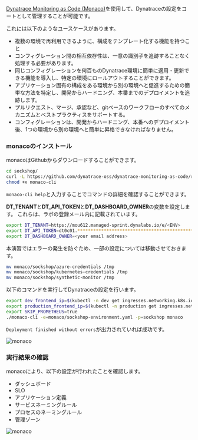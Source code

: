 <!-- Code for Monaco -->

[Dynatrace Monitoring as Code (Monaco)](https://github.com/dynatrace-oss/dynatrace-monitoring-as-code)を使用して、Dynatraceの設定をコートとして管理することが可能です。

これには以下のようなユースケースがあります。

* 複数の環境で再利用できるように、構成をテンプレート化する機能を持つこと
* コンフィグレーション間の相互依存性は、一意の識別子を追跡することなく処理する必要があります。
* 同じコンフィグレーションを何百ものDynatrace環境に簡単に適用・更新できる機能を導入し、特定の環境にロールアウトすることができます。
* アプリケーション固有の構成をある環境から別の環境へと促進するための簡単な方法を特定し、開発からハードニング、本番までのデプロイメントを追跡します。
* プルリクエスト、マージ、承認など、gitベースのワークフローのすべてのメカニズムとベストプラクティスをサポートする。
* コンフィグレーションは、開発からハードニング、本番へのデプロイメント後、1つの環境から別の環境へと簡単に昇格できなければなりません。

### monacoのインストール

monacoはGithubからダウンロードすることができます。

```bash
cd sockshop/
curl -L https://github.com/dynatrace-oss/dynatrace-monitoring-as-code/releases/download/v1.7.0/monaco-linux-amd64 -o monaco-cli
chmod +x monaco-cli
```

`monaco-cli help`と入力することでコマンドの詳細を確認することができます。

**DT_TENANT**と**DT_API_TOKEN**と**DT_DASHBOARD_OWNER**の変数を設定します。
これらは、ラボの登録メール内に記載されています。

```bash
export DT_TENANT=https://mou612.managed-sprint.dynalabs.io/e/<ENV>
export DT_API_TOKEN=dt0c01.********************************************
export DT_DASHBOARD_OWNER=<your email address>
```

本演習ではエラーの発生を防ぐため、一部の設定については移動させておきます。

```bash
mv monaco/sockshop/azure-credentials /tmp
mv monaco/sockshop/kubernetes-credentials /tmp
mv monaco/sockshop/synthetic-monitor /tmp
```

以下のコマンドを実行してDynatraceの設定を行います。

```bash
export dev_frontend_ip=$(kubectl -n dev get ingresses.networking.k8s.io front-end -o jsonpath='{.spec.rules[0].host}')
export production_frontend_ip=$(kubectl -n production get ingresses.networking.k8s.io front-end -o jsonpath='{.spec.rules[0].host}')
export SKIP_PROMETHEUS=true
./monaco-cli -e=monaco/sockshop-environment.yaml -p=sockshop monaco
```

`Deployment finished without errors`が出力されていれば成功です。

![monaco](../assets/cloud-observe/jp/monaco.png)

### 実行結果の確認

monacoにより、以下の設定が行われたことを確認します。

* ダッシュボード
* SLO
* アプリケーション定義
* サービスネーミングルール
* プロセスのネーミングルール
* 管理ゾーン

![monaco](../assets/cloud-observe/jp/monaco-slo.png)
